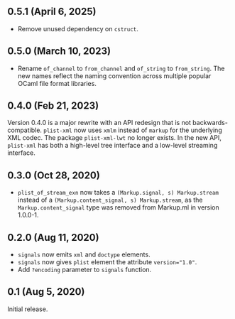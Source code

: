 ## 0.5.1 (April 6, 2025)

- Remove unused dependency on `cstruct`.

## 0.5.0 (March 10, 2023)

- Rename `of_channel` to `from_channel` and `of_string` to `from_string`. The
  new names reflect the naming convention across multiple popular OCaml file
  format libraries.

## 0.4.0 (Feb 21, 2023)

Version 0.4.0 is a major rewrite with an API redesign that is not
backwards-compatible. `plist-xml` now uses `xmlm` instead of `markup` for the
underlying XML codec. The package `plist-xml-lwt` no longer exists. In the
new API, `plist-xml` has both a high-level tree interface and a low-level
streaming interface.

## 0.3.0 (Oct 28, 2020)

- `plist_of_stream_exn` now takes a `(Markup.signal, s) Markup.stream` instead
  of a `(Markup.content_signal, s) Markup.stream`, as the
  `Markup.content_signal` type was removed from Markup.ml in version 1.0.0-1.

## 0.2.0 (Aug 11, 2020)

- `signals` now emits `xml` and `doctype` elements.
- `signals` now gives `plist` element the attribute `version="1.0"`.
- Add `?encoding` parameter to `signals` function.

## 0.1 (Aug 5, 2020)

Initial release.
